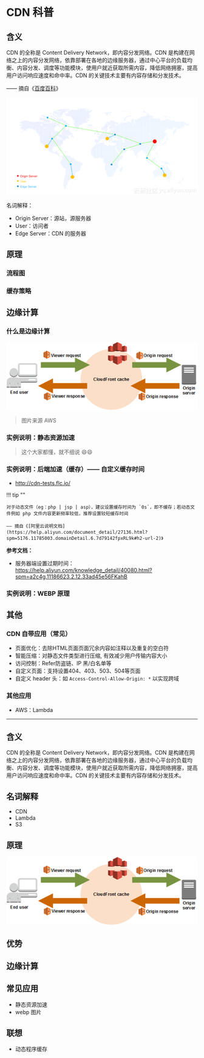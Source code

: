 # CDN 科普

## 含义

CDN 的全称是 Content Delivery Network，即内容分发网络。CDN 是构建在网络之上的内容分发网络，依靠部署在各地的边缘服务器，通过中心平台的负载均衡、内容分发、调度等功能模块，使用户就近获取所需内容，降低网络拥塞，提高用户访问响应速度和命中率。CDN 的关键技术主要有内容存储和分发技术。

—— 摘自《[百度百科](https://baike.baidu.com/item/CDN/420951)》

![](assets/cdn-map.png)

名词解释：

- Origin Server：源站，源服务器
- User：访问者
- Edge Server：CDN 的服务器

## 原理

### 流程图

### 缓存策略

## 边缘计算

### 什么是边缘计算

![](assets/cloudfront-events.png)

> 图片来源 AWS 

### 实例说明：静态资源加速

> 这个大家都懂，就不细说 :smile::smile:

### 实例说明：后端加速（缓存）—— 自定义缓存时间

- http://cdn-tests.flc.io/

!!! tip ""

    对于动态文件（eg：php | jsp | asp），建议设置缓存时间为 `0s`，即不缓存；若动态文件例如 php 文件内容更新频率较低，推荐设置较短缓存时间

    —— 摘自《[阿里云说明文档](https://help.aliyun.com/document_detail/27136.html?spm=5176.11785003.domainDetail.6.7d79142fpxRL9k#h2-url-2)》

**参考文档：**

- 服务器端设置过期时间：https://help.aliyun.com/knowledge_detail/40080.html?spm=a2c4g.11186623.2.12.33ad45e56FKahB

### 实例说明：WEBP 原理

## 其他

### CDN 自带应用（常见）

- 页面优化：去除HTML页面页面冗余内容如注释以及重复的空白符
- 智能压缩：对静态文件类型进行压缩, 有效减少用户传输内容大小
- 访问控制：Refer防盗链、IP 黑/白名单等
- 自定义页面：支持设置404、403、503、504等页面
- 自定义 header 头：如 `Access-Control-Allow-Origin: *` 以实现跨域

### 其他应用

- AWS：Lambda



















--------------------------------------

## 含义

CDN 的全称是 Content Delivery Network，即内容分发网络。CDN 是构建在网络之上的内容分发网络，依靠部署在各地的边缘服务器，通过中心平台的负载均衡、内容分发、调度等功能模块，使用户就近获取所需内容，降低网络拥塞，提高用户访问响应速度和命中率。CDN 的关键技术主要有内容存储和分发技术。

## 名词解释

- CDN
- Lambda
- S3

## 原理

![](assets/cloudfront-events.png)

## 优势

## 边缘计算

## 常见应用

- 静态资源加速
- webp 图片

## 联想

- 动态程序缓存
